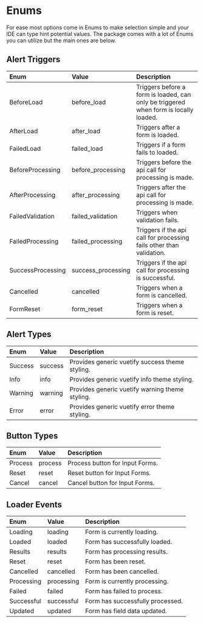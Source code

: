 # Enums

For ease most options come in Enums to make selection simple and your IDE can type hint potential values. 
The package comes with a lot of Enums you can utilize but the main ones are below.

## Alert Triggers

| Enum              | Value              | Description                                                                          |
|:------------------|:-------------------|:-------------------------------------------------------------------------------------|
| BeforeLoad        | before_load        | Triggers before a form is loaded, can only be triggered when form is locally loaded. |
| AfterLoad         | after_load         | Triggers after a form is loaded.                                                     |
| FailedLoad        | failed_load        | Triggers if a form fails to loaded.                                                  |
| BeforeProcessing  | before_processing  | Triggers before the api call for processing is made.                                 |
| AfterProcessing   | after_processing   | Triggers after the api call for processing is made.                                  |
| FailedValidation  | failed_validation  | Triggers when validation fails.                                                      |
| FailedProcessing  | failed_processing  | Triggers if the api call for processing fails other than validation.                 |
| SuccessProcessing | success_processing | Triggers if the api call for processing is successful.                               |
| Cancelled         | cancelled          | Triggers when a form is cancelled.                                                   |
| FormReset         | form_reset         | Triggers when a form is reset.                                                       |

## Alert Types

| Enum    | Value   | Description                                     |
|:--------|:--------|:------------------------------------------------|
| Success | success | Provides generic vuetify success theme styling. |
| Info    | info    | Provides generic vuetify info theme styling.    |
| Warning | warning | Provides generic vuetify warning theme styling. |
| Error   | error   | Provides generic vuetify error theme styling.   |

## Button Types

| Enum    | Value   | Description                     |
|:--------|:--------|:--------------------------------|
| Process | process | Process button for Input Forms. |
| Reset   | reset   | Reset button for Input Forms.   |
| Cancel  | cancel  | Cancel button for Input Forms.  |

## Loader Events

| Enum       | Value      | Description                      |
|:-----------|:-----------|:---------------------------------|
| Loading    | loading    | Form is currently loading.       |
| Loaded     | loaded     | Form has successfully loaded.    |
| Results    | results    | Form has processing results.     |
| Reset      | reset      | Form has been reset.             |
| Cancelled  | cancelled  | Form has been cancelled.         |
| Processing | processing | Form is currently processing.    |
| Failed     | failed     | Form has failed to process.      |
| Successful | successful | Form has successfully processed. |
| Updated    | updated    | Form has field data updated.     |
